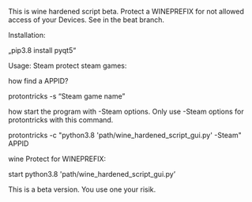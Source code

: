 This is wine hardened script beta.
Protect a WINEPREFIX for not allowed access of your Devices.
See in the beat branch.

Installation:

„pip3.8 install pyqt5“


Usage:
Steam protect steam games:

how find a APPID?

protontricks  -s “Steam game name”

how start the program with  -Steam options.
Only use -Steam options for protontricks with this command. 

protontricks  -c "python3.8 'path/wine_hardened_script_gui.py' -Steam" APPID


wine Protect for WINEPREFIX:

start
python3.8 'path/wine_hardened_script_gui.py’


This is a beta version.
You use one your risik.
